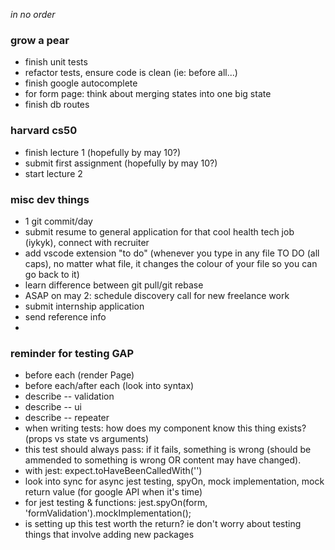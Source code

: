 *in no order*

### grow a pear
- finish unit tests
- refactor tests, ensure code is clean (ie: before all...) 
- finish google autocomplete
- for form page: think about merging states into one big state
- finish db routes

### harvard cs50
- finish lecture 1 (hopefully by may 10?)
- submit first assignment (hopefully by may 10?)
- start lecture 2

### misc dev things
- 1 git commit/day
- submit resume to general application for that cool health tech job (iykyk), connect with recruiter
- add vscode extension "to do" (whenever you type in any file TO DO (all caps), no matter what file, it changes the colour of your file so you can go back to it)
- learn difference between git pull/git rebase
- ASAP on may 2: schedule discovery call for new freelance work
- submit internship application
- send reference info
- 


### reminder for testing GAP
- before each (render Page)
- before each/after each (look into syntax)
- describe -- validation
- describe -- ui
- describe -- repeater
- when writing tests: how does my component know this thing exists? (props vs state vs arguments)
- this test should always pass: if it fails, something is wrong (should be ammended to something is wrong OR content may have changed).
- with jest: expect.toHaveBeenCalledWith('')
- look into sync for async jest testing, spyOn, mock implementation, mock return value (for google API when it's time)
- for jest testing & functions: jest.spyOn(form, 'formValidation').mockImplementation();
- is setting up this test worth the return? ie don't worry about testing things that involve adding new packages